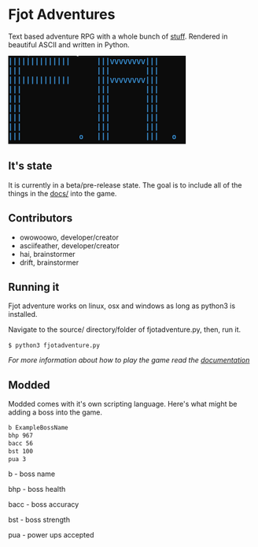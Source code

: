 # Fjot Adventures
Text based adventure RPG with a whole bunch of [stuff](./docs). Rendered in beautiful ASCII and written in Python.

![fjot adventures picture](./fjotAdventures.png)

## It's state
It is currently in a beta/pre-release state. The goal is to include all of the things in the [docs/](./docs) into the game.

## Contributors
- owowoowo, developer/creator
- asciifeather, developer/creator
- hai, brainstormer
- drift, brainstormer

## Running it
Fjot adventure works on linux, osx and windows as long as python3 is installed. 

Navigate to the source/ directory/folder of fjotadventure.py, then, run it.

```$ python3 fjotadventure.py```

*For more information about how to play the game read the [documentation](./docs)*

## Modded
Modded comes with it's own scripting language. Here's what might be adding a boss into the game.

```
b ExampleBossName
bhp 967 
bacc 56 
bst 100 
pua 3
```

b - boss name

bhp - boss health

bacc - boss accuracy

bst - boss strength

pua - power ups accepted

